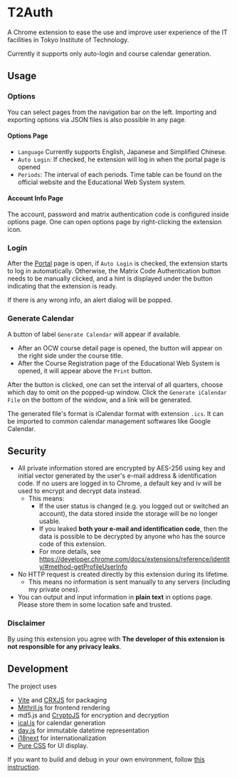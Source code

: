 # T2Auth

A Chrome extension to ease the use and improve user experience of the IT facilities in Tokyo Institute of Technology.

Currently it supports only auto-login and course calendar generation.

## Usage

### Options

You can select pages from the navigation bar on the left.
Importing and exporting options via JSON files is also possible in any page.

#### Options Page

* `Language` Currently supports English, Japanese and Simplified Chinese.
* `Auto Login`: If checked, he extension will log in when the portal page is opened
* `Periods`: The interval of each periods. Time table can be found on the official website and the Educational Web System system.

#### Account Info Page

The account, password and matrix authentication code is configured inside options page.
One can open options page by right-clicking the extension icon.

### Login

After the [Portal](https://portal.nap.gsic.titech.ac.jp) page is open, if `Auto Login` is checked,
the extension starts to log in automatically. Otherwise, the Matrix Code Authentication button needs to be manually clicked, and a hint is displayed under the button indicating that the extension is ready.

If there is any wrong info, an alert dialog will be popped.

### Generate Calendar

A button of label `Generate Calendar` will appear if available.

* After an OCW course detail page is opened, the button will appear on the right side under the course title.
* After the Course Registration page of the Educational Web System is opened, it will appear above the `Print` button.

After the button is clicked, one can set the interval of all quarters, choose which day to omit on the popped-up window.
Click the `Generate iCalendar File` on the bottom of the window, and a link will be generated.

The generated file's format is iCalendar format with extension `.ics`. It can be imported to common calendar management softwares like Google Calendar.

## Security

* All private information stored are encrypted by AES-256 using key and initial vector generated by the user's e-mail address & identification code. If no users are logged in to Chrome, a default key and iv will be used to encrypt and decrypt data instead.
  * This means:
    * If the user status is changed (e.g. you logged out or switched an account), the data stored inside the storage will be no longer usable.
    * If you leaked **both your e-mail and identification code**, then the data is possible to be decrypted by anyone who has the source code of this extension.
    * For more details, see <https://developer.chrome.com/docs/extensions/reference/identity/#method-getProfileUserInfo>
* No HTTP request is created directly by this extension during its lifetime.
  * This means no information is sent manually to any servers (including my private ones).
* You can output and input information in **plain text** in options page. Please store them in some location safe and trusted.

### Disclaimer

By using this extension you agree with **The developer of this extension is not responsible for any privacy leaks**.

## Development

The project uses

* [Vite](https://vitejs.dev/) and [CRXJS](https://crxjs.dev/) for packaging
* [Mithril.js](https://mithril.js.org/) for frontend rendering
* md5.js and [CryptoJS](https://github.com/brix/crypto-js) for encryption and decryption
* [ical.js](https://github.com/kewisch/ical.js) for calendar generation
* [day.js](https://day.js.org/) for immutable datetime representation
* [i18next](https://www.i18next.com/) for internationalization
* [Pure CSS](https://purecss.io/) for UI display.

If you want to build and debug in your own environment, follow [this instruction](https://crxjs.dev/vite-plugin/concepts/pages).
